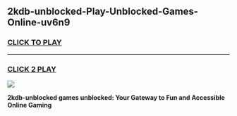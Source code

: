 
## 2kdb-unblocked-Play-Unblocked-Games-Online-uv6n9
<h3>
<a href="https://premium76.site?title=2kdb-unblocked&ref=25A">CLICK TO PLAY</a></h3>
<hr>

<h3>
<a href="https://premium76.site?title=2kdb-unblocked&ref=25A">CLICK 2 PLAY</a>
  
</h3>

<a href="https://premium76.site?title=2kdb-unblocked&ref=25A"><img src="https://clearcache.store/games.png"></a>


**2kdb-unblocked games unblocked: Your Gateway to Fun and Accessible Online Gaming**
